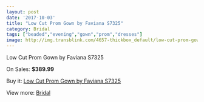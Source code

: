 ```yaml
---
layout: post
date: '2017-10-03'
title: "Low Cut Prom Gown by Faviana S7325"
category: Bridal
tags: ["beaded","evening","gown","prom","dresses"]
image: http://img.transblink.com/4657-thickbox_default/low-cut-prom-gown-by-faviana-s7325.jpg
---
```

Low Cut Prom Gown by Faviana S7325

On Sales: **$389.99**
<a href="https://www.transblink.com/en/bridal/1450-low-cut-prom-gown-by-faviana-s7325.html"><amp-img layout="responsive" width="600" height="600" src="//img.transblink.com/4657-thickbox_default/low-cut-prom-gown-by-faviana-s7325.jpg" alt="Low Cut Prom Gown by Faviana S7325 0" /></a>
<a href="https://www.transblink.com/en/bridal/1450-low-cut-prom-gown-by-faviana-s7325.html"><amp-img layout="responsive" width="600" height="600" src="//img.transblink.com/4660-thickbox_default/low-cut-prom-gown-by-faviana-s7325.jpg" alt="Low Cut Prom Gown by Faviana S7325 1" /></a>
<a href="https://www.transblink.com/en/bridal/1450-low-cut-prom-gown-by-faviana-s7325.html"><amp-img layout="responsive" width="600" height="600" src="//img.transblink.com/4659-thickbox_default/low-cut-prom-gown-by-faviana-s7325.jpg" alt="Low Cut Prom Gown by Faviana S7325 2" /></a>
<a href="https://www.transblink.com/en/bridal/1450-low-cut-prom-gown-by-faviana-s7325.html"><amp-img layout="responsive" width="600" height="600" src="//img.transblink.com/4658-thickbox_default/low-cut-prom-gown-by-faviana-s7325.jpg" alt="Low Cut Prom Gown by Faviana S7325 3" /></a>

Buy it: [Low Cut Prom Gown by Faviana S7325](https://www.transblink.com/en/bridal/1450-low-cut-prom-gown-by-faviana-s7325.html "Low Cut Prom Gown by Faviana S7325")

View more: [Bridal](https://www.transblink.com/en/3-bridal "Bridal")